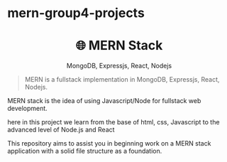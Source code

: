 # mern-group4-projects
<h1 align="center">
🌐 MERN Stack
</h1>
<p align="center">
MongoDB, Expressjs, React, Nodejs
</p>

> MERN is a fullstack implementation in MongoDB, Expressjs, React, Nodejs.

MERN stack is the idea of using Javascript/Node for fullstack web development.

here in this project we learn from the base of html, css, Javascript to the advanced level of Node.js and React

This repository aims to assist you in beginning work on a MERN stack application with a solid file structure as a foundation.
